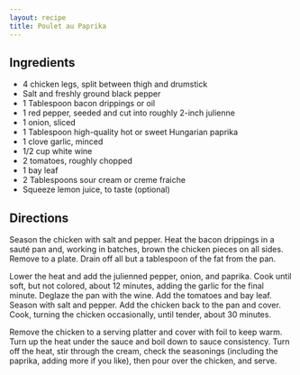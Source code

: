 ```yaml
---
layout: recipe
title: Poulet au Paprika
---
```


## Ingredients

* 4 chicken legs, split between thigh and drumstick
* Salt and freshly ground black pepper
* 1 Tablespoon bacon drippings or oil
* 1 red pepper, seeded and cut into roughly 2-inch julienne
* 1 onion, sliced
* 1 Tablespoon high-quality hot or sweet Hungarian paprika
* 1 clove garlic, minced
* 1/2 cup white wine
* 2 tomatoes, roughly chopped
* 1 bay leaf
* 2 Tablespoons sour cream or creme fraiche
* Squeeze lemon juice, to taste (optional)

## Directions

Season the chicken with salt and pepper. Heat the bacon drippings in a
sauté pan and, working in batches, brown the chicken pieces on all
sides. Remove to a plate. Drain off all but a tablespoon of the fat from
the pan.

Lower the heat and add the julienned pepper, onion, and paprika. Cook
until soft, but not colored, about 12 minutes, adding the garlic for the
final minute. Deglaze the pan with the wine. Add the tomatoes and bay
leaf. Season with salt and pepper. Add the chicken back to the pan and
cover. Cook, turning the chicken occasionally, until tender, about 30
minutes.

Remove the chicken to a serving platter and cover with foil to keep
warm. Turn up the heat under the sauce and boil down to sauce
consistency. Turn off the heat, stir through the cream, check the
seasonings (including the paprika, adding more if you like), then pour
over the chicken, and serve.
